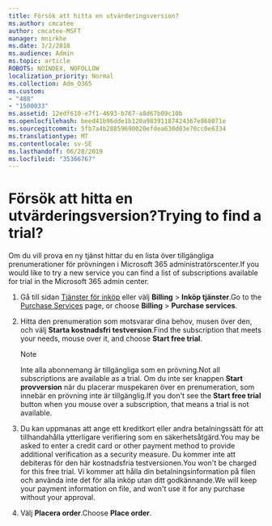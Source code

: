 ```yaml
---
title: Försök att hitta en utvärderingsversion?
ms.author: cmcatee
author: cmcatee-MSFT
manager: mnirkhe
ms.date: 3/2/2018
ms.audience: Admin
ms.topic: article
ROBOTS: NOINDEX, NOFOLLOW
localization_priority: Normal
ms.collection: Adm_O365
ms.custom:
- "488"
- "1500033"
ms.assetid: 12edf610-e7f1-4693-b767-a8d67b09c10b
ms.openlocfilehash: beed41b96dde1b120a98391187424367e868071e
ms.sourcegitcommit: 5fb7a4b28859690020efdea630d03e70cc0e6334
ms.translationtype: MT
ms.contentlocale: sv-SE
ms.lasthandoff: 06/28/2019
ms.locfileid: "35366767"
---
```

# <a name="trying-to-find-a-trial"></a><span data-ttu-id="63c15-102">Försök att hitta en utvärderingsversion?</span><span class="sxs-lookup"><span data-stu-id="63c15-102">Trying to find a trial?</span></span>

<span data-ttu-id="63c15-103">Om du vill prova en ny tjänst hittar du en lista över tillgängliga prenumerationer för prövningen i Microsoft 365 administratörscenter.</span><span class="sxs-lookup"><span data-stu-id="63c15-103">If you would like to try a new service you can find a list of subscriptions available for trial in the Microsoft 365 admin center.</span></span>
  
1. <span data-ttu-id="63c15-104">Gå till sidan [Tjänster för inköp](https://go.microsoft.com/fwlink/p/?linkid=868433) eller välj **Billing** \> **Inköp tjänster**.</span><span class="sxs-lookup"><span data-stu-id="63c15-104">Go to the [Purchase Services](https://go.microsoft.com/fwlink/p/?linkid=868433) page, or choose **Billing** \> **Purchase services**.</span></span>

2. <span data-ttu-id="63c15-105">Hitta den prenumeration som motsvarar dina behov, musen över den, och välj **Starta kostnadsfri testversion**.</span><span class="sxs-lookup"><span data-stu-id="63c15-105">Find the subscription that meets your needs, mouse over it, and choose **Start free trial**.</span></span>

    > [!NOTE]
    > <span data-ttu-id="63c15-106">Inte alla abonnemang är tillgängliga som en prövning.</span><span class="sxs-lookup"><span data-stu-id="63c15-106">Not all subscriptions are available as a trial.</span></span> <span data-ttu-id="63c15-107">Om du inte ser knappen **Start provversion** när du placerar muspekaren över en prenumeration, som innebär en prövning inte är tillgänglig.</span><span class="sxs-lookup"><span data-stu-id="63c15-107">If you don't see the **Start free trial** button when you mouse over a subscription, that means a trial is not available.</span></span>
  
3. <span data-ttu-id="63c15-108">Du kan uppmanas att ange ett kreditkort eller andra betalningssätt för att tillhandahålla ytterligare verifiering som en säkerhetsåtgärd.</span><span class="sxs-lookup"><span data-stu-id="63c15-108">You may be asked to enter a credit card or other payment method to provide additional verification as a security measure.</span></span> <span data-ttu-id="63c15-109">Du kommer inte att debiteras för den här kostnadsfria testversionen.</span><span class="sxs-lookup"><span data-stu-id="63c15-109">You won't be charged for this free trial.</span></span> <span data-ttu-id="63c15-110">Vi kommer att hålla din betalningsinformation på filen och använda inte det för alla inköp utan ditt godkännande.</span><span class="sxs-lookup"><span data-stu-id="63c15-110">We will keep your payment information on file, and won't use it for any purchase without your approval.</span></span>

4. <span data-ttu-id="63c15-111">Välj **Placera order**.</span><span class="sxs-lookup"><span data-stu-id="63c15-111">Choose **Place order**.</span></span>
